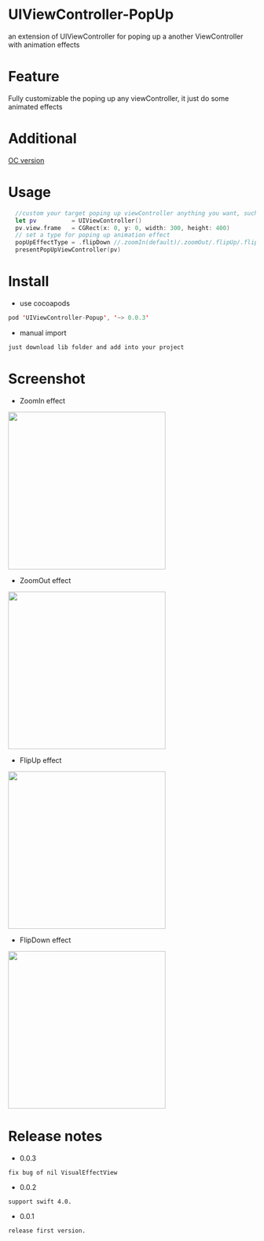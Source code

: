 # UIViewController-PopUp
an extension of UIViewController for poping up a another ViewController with animation effects

# Feature
Fully customizable the poping up any viewController, it just do some animated effects

# Additional

[OC version](https://github.com/litt1e-p/UIViewController_PopUp)

# Usage

```swift
  //custom your target poping up viewController anything you want, such as its bound size ...
  let pv          = UIViewController()
  pv.view.frame   = CGRect(x: 0, y: 0, width: 300, height: 400)
  // set a type for poping up animation effect
  popUpEffectType = .flipDown //.zoomIn(default)/.zoomOut/.flipUp/.flipDown
  presentPopUpViewController(pv)
```

# Install

- use cocoapods
```swift
pod 'UIViewController-Popup', '~> 0.0.3'
```
- manual import
```swift
just download lib folder and add into your project
```

# Screenshot

- ZoomIn effect

<img src="Screenshots/screenshot01.gif" width="320">

- ZoomOut effect

<img src="Screenshots/screenshot02.gif" width="320">

- FlipUp effect

<img src="Screenshots/screenshot03.gif" width="320">

- FlipDown effect

<img src="Screenshots/screenshot04.gif" width="320">

# Release notes

- 0.0.3

`fix bug of nil VisualEffectView`

- 0.0.2

`support swift 4.0.`

- 0.0.1

`release first version.`


